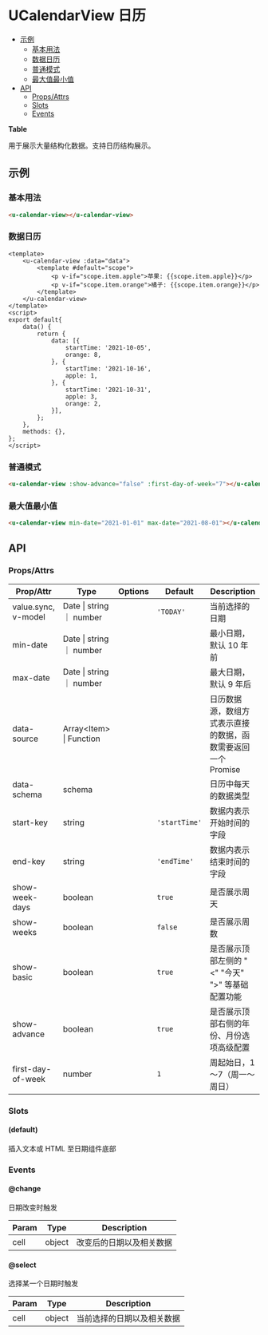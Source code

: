<!-- 该 README.md 根据 api.yaml 和 docs/*.md 自动生成，为了方便在 GitHub 和 NPM 上查阅。如需修改，请查看源文件 -->

# UCalendarView 日历

- [示例](#示例)
    - [基本用法](#基本用法)
    - [数据日历](#数据日历)
    - [普通模式](#普通模式)
    - [最大值最小值](#最大值最小值)
- [API]()
    - [Props/Attrs](#propsattrs)
    - [Slots](#slots)
    - [Events](#events)

**Table**

用于展示大量结构化数据。支持日历结构展示。

## 示例
### 基本用法

```html
<u-calendar-view></u-calendar-view>
```

### 数据日历

```vue
<template>
    <u-calendar-view :data="data">
        <template #default="scope">
            <p v-if="scope.item.apple">苹果: {{scope.item.apple}}</p>
            <p v-if="scope.item.orange">橘子: {{scope.item.orange}}</p>
        </template>
    </u-calendar-view>
</template>
<script>
export default{
    data() {
        return {
            data: [{
                startTime: '2021-10-05',
                orange: 8,
            }, {
                startTime: '2021-10-16',
                apple: 1,
            }, {
                startTime: '2021-10-31',
                apple: 3,
                orange: 2,
            }],
        };
    },
    methods: {},
};
</script>
```

### 普通模式

``` html
<u-calendar-view :show-advance="false" :first-day-of-week="7"></u-calendar-view>
```

### 最大值最小值

``` html
<u-calendar-view min-date="2021-01-01" max-date="2021-08-01"></u-calendar-view>
```

## API
### Props/Attrs

| Prop/Attr | Type | Options | Default | Description |
| --------- | ---- | ------- | ------- | ----------- |
| value.sync, v-model | Date \| string ｜ number |  | `'TODAY'` | 当前选择的日期 |
| min-date | Date \| string ｜ number |  |  | 最小日期，默认 10 年前 |
| max-date | Date \| string ｜ number |  |  | 最大日期，默认 9 年后 |
| data-source | Array\<Item\> \| Function |  |  | 日历数据源，数组方式表示直接的数据，函数需要返回一个 Promise |
| data-schema | schema |  |  | 日历中每天的数据类型 |
| start-key | string |  | `'startTime'` | 数据内表示开始时间的字段 |
| end-key | string |  | `'endTime'` | 数据内表示结束时间的字段 |
| show-week-days | boolean |  | `true` | 是否展示周天 |
| show-weeks | boolean |  | `false` | 是否展示周数 |
| show-basic | boolean |  | `true` | 是否展示顶部左侧的 "<" "今天" ">" 等基础配置功能 |
| show-advance | boolean |  | `true` | 是否展示顶部右侧的年份、月份选项高级配置 |
| first-day-of-week | number |  | `1` | 周起始日，1～7（周一～周日） |

### Slots

#### (default)

插入文本或 HTML 至日期组件底部

### Events

#### @change

日期改变时触发

| Param | Type | Description |
| ----- | ---- | ----------- |
| cell | object | 改变后的日期以及相关数据 |

#### @select

选择某一个日期时触发

| Param | Type | Description |
| ----- | ---- | ----------- |
| cell | object | 当前选择的日期以及相关数据 |

